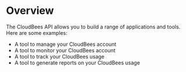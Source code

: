 # Overview

The CloudBees API allows you to build a range of applications and tools. Here
are some examples:

- A tool to manage your CloudBees account
- A tool to monitor your CloudBees account
- A tool to track your CloudBees usage
- A tool to generate reports on your CloudBees usage
